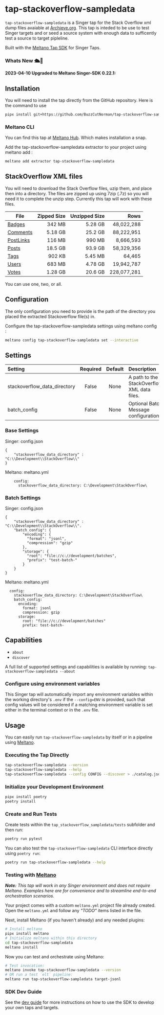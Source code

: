 # tap-stackoverflow-sampledata

`tap-stackoverflow-sampledata` is a Singer tap for the Stack Overflow xml dump files avaiable at [Archieve.org](https://archive.org/details/stackexchange).  This tap is inteded to be use to test Singer targets and or seed a source system with enough data to sufficently test a source to target pipleline.  

Built with the [Meltano Tap SDK](https://sdk.meltano.com) for Singer Taps.

### Whats New 🛳️🎉

**2023-04-10 Upgraded to Meltano Singer-SDK 0.22.1:** 

## Installation

You will need to install the tap directly from the GitHub repository.  Here is the command to use

```bash
pipx install git+https://github.com/BuzzCutNorman/tap-stackoverflow-sampledata.git
```

### Meltano CLI

You can find this tap at [Meltano Hub](https://hub.meltano.com).  Which makes installation a snap.

Add the tap-stackoverflow-sampledata extractor to your project using meltano add :
```bash
meltano add extractor tap-stackoverflow-sampledata
```

## StackOverflow XML files

You will need to download the Stack Overflow files, uzip them, and place then into a directory.  The files are zipped up using 7zip (.7z) so you will need it to complete the unzip step.  Currently this tap will work with these files. 

|File                                                                                 | Zipped Size | Unzipped Size | Rows     |
|-------------------------------------------------------------------------------------|------------:|--------------:|---------:|
[Badges](https://archive.org/download/stackexchange/stackoverflow.com-Badges.7z)      | 342 MB      | 5.28 GB       | 48,022,288
[Comments](https://archive.org/download/stackexchange/stackoverflow.com-Comments.7z)  | 5.18 GB     | 25.2 GB       | 88,222,951
[PostLinks](https://archive.org/download/stackexchange/stackoverflow.com-PostLinks.7z)| 116 MB      | 990 MB        | 8,666,593
[Posts](https://archive.org/download/stackexchange/stackoverflow.com-Posts.7z)        | 18.5 GB     | 93.9 GB       | 58,329,356
[Tags](https://archive.org/download/stackexchange/stackoverflow.com-Tags.7z)          | 902 KB      | 5.45 MB       | 64,465
[Users](https://archive.org/download/stackexchange/stackoverflow.com-Users.7z)        | 683 MB      | 4.78 GB       | 19,942,787
[Votes](https://archive.org/download/stackexchange/stackoverflow.com-Votes.7z)        | 1.28 GB     | 20.6 GB       | 228,077,281

You can use one, two, or all.  

## Configuration

The only configuration you need to provide is the path of the directory you placed the extracted Stackoverflow file(s) in.


Configure the tap-stackoverflow-sampledata settings using meltano config :
```bash
meltano config tap-stackoverflow-sampledata set --interactive
```

## Settings

| Setting                     | Required | Default | Description |
|:----------------------------|:--------:|:-------:|:------------|
| stackoverflow_data_directory| False    | None    | A path to the StackOverflow XML data files. |
| batch_config                | False    | None    | Optional Batch Message configuration |

### Base Settings
Singer: config.json
```
{
	"stackoverflow_data_directory" : "C:\\Development\\StackOverflow\\"
}
```

Meltano: meltano.yml
```
    config:
      stackoverflow_data_directory: C:\Development\StackOverflow\
```

### Batch Settings
Singer: config.json
```
{
	"stackoverflow_data_directory" : "C:\\Development\\StackOverflow\\".
	"batch_config": {
		"encoding": {
		  "format": "jsonl",
		  "compression": "gzip"
		},
		"storage": {
		  "root": "file://c://development/batches",
		  "prefix": "test-batch-"
		}
	}
}
```

Meltano: meltano.yml
```
  config:
    stackoverflow_data_directory: C:\Development\StackOverflow\
    batch_config:
      encoding:
        format: jsonl
        compression: gzip
      storage:
        root: "file://c://development/batches"
        prefix: test-batch-
```

## Capabilities

* `about`
* `discover`

A full list of supported settings and capabilities is available by running: `tap-stackoverflow-sampledata --about`

### Configure using environment variables

This Singer tap will automatically import any environment variables within the working directory's
`.env` if the `--config=ENV` is provided, such that config values will be considered if a matching
environment variable is set either in the terminal context or in the `.env` file.

## Usage

You can easily run `tap-stackoverflow-sampledata` by itself or in a pipeline using [Meltano](https://meltano.com/).

### Executing the Tap Directly

```bash
tap-stackoverflow-sampledata --version
tap-stackoverflow-sampledata --help
tap-stackoverflow-sampledata --config CONFIG --discover > ./catalog.json
```

### Initialize your Development Environment

```bash
pipx install poetry
poetry install
```

### Create and Run Tests

Create tests within the `tap_stackoverflow_sampledata/tests` subfolder and
  then run:

```bash
poetry run pytest
```

You can also test the `tap-stackoverflow-sampledata` CLI interface directly using `poetry run`:

```bash
poetry run tap-stackoverflow-sampledata --help
```

### Testing with [Meltano](https://www.meltano.com)

_**Note:** This tap will work in any Singer environment and does not require Meltano.
Examples here are for convenience and to streamline end-to-end orchestration scenarios._

Your project comes with a custom `meltano.yml` project file already created. Open the `meltano.yml` and follow any _"TODO"_ items listed in
the file.

Next, install Meltano (if you haven't already) and any needed plugins:

```bash
# Install meltano
pipx install meltano
# Initialize meltano within this directory
cd tap-stackoverflow-sampledata
meltano install
```

Now you can test and orchestrate using Meltano:

```bash
# Test invocation:
meltano invoke tap-stackoverflow-sampledata --version
# OR run a test `elt` pipeline:
meltano run tap-stackoverflow-sampledata target-jsonl
```

### SDK Dev Guide

See the [dev guide](https://sdk.meltano.com/en/latest/dev_guide.html) for more instructions on how to use the SDK to
develop your own taps and targets.
